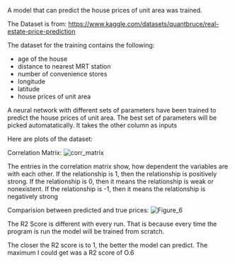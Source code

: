 A model that can predict the house prices of unit area was trained.

The Dataset is from: https://www.kaggle.com/datasets/quantbruce/real-estate-price-prediction 

The dataset for the training contains the following: 

- age of the house
- distance to nearest MRT station
- number of convenience stores
- longitude
- latitude
- house prices of unit area


A neural network with different sets of parameters have been trained to predict the house prices of unit area. The best set of parameters will be picked automatatically. It takes the other column as
inputs 



Here are plots of the dataset:

Correlation Matrix: 
![corr_matrix](https://github.com/user-attachments/assets/678d3c5e-194e-4314-90cf-334e9f80b8ee)

The entries in the correlation matrix show, how dependent the variables are with each other.
If the relationship is 1, then the relationship is positively strong.
If the relationship is 0, then it means the relationship is weak or nonexistent.
If the relationship is -1, then it means the relationship is negatively strong


Comparision between predicted and true prices: 
![Figure_6](https://github.com/user-attachments/assets/b9fb771d-3ef4-45b3-8cc2-7d34a013e3a5)




The R2 Score is different with every run. That is because every time the program is run the model will be trained from scratch.

The closer the R2 score is to 1, the better the model can predict. The maximum I could get was a R2 score of O.6


